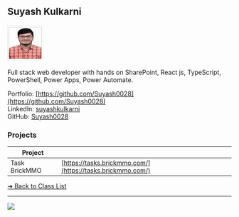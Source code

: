<style>@import url("//readme.codeadam.ca/readme.css");</style>

## Suyash Kulkarni

![Suyash Kulkarni](../images/Suyash0028.jpg)

Full stack web developer with hands on SharePoint, React js, TypeScript, PowerShell, Power Apps, Power Automate.

Portfolio: [https://github.com/Suyash0028](https://github.com/Suyash0028)  
LinkedIn: [suyashkulkarni](https://www.linkedin.com/in/suyashkulkarni)  
GitHub: [Suyash0028](https://github.com/Suyash0028)  

### Projects

| Project | |
| - | - |
| Task BrickMMO | [https://tasks.brickmmo.com/](https://tasks.brickmmo.com/) |

[&#10132; Back to Class List](/)

---

<a href="https://brickmmo.com">
<img src="https://brickmmo.com/images/brickmmo-logo-horizontal.jpg" width="100">
</a>
